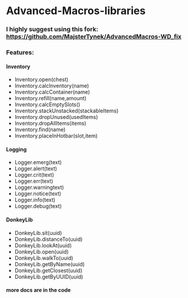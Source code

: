 # Advanced-Macros-libraries

### I highly suggest using this fork: https://github.com/MajsterTynek/AdvancedMacros-WD_fix

### Features:

#### Inventory

* Inventory.open(chest)
* Inventory.calcInventory(name)
* Inventory.calcContainer(name)
* Inventory.refill(name,amount)
* Inventory.calcEmptySlots()
* Inventory.stackUnstacked(stackableItems)
* Inventory.dropUnused(usedItems)
* Inventory.dropAllItems(items)
* Inventory.find(name)
* Inventory.placeInHotbar(slot,item)

#### Logging

* Logger.emerg(text)
* Logger.alert(text)
* Logger.crit(text)
* Logger.err(text)
* Logger.warningtext)
* Logger.notice(text)
* Logger.info(text)
* Logger.debug(text)

#### DonkeyLib

* DonkeyLib.sit(uuid)
* DonkeyLib.distanceTo(uuid)
* DonkeyLib.lookAt(uuid)
* DonkeyLib.open(uuid)
* DonkeyLib.walkTo(uuid)
* DonkeyLib.getByName(uuid)
* DonkeyLib.getClosest(uuid)
* DonkeyLib.getByUUID(uuid)

#### more docs are in the code

